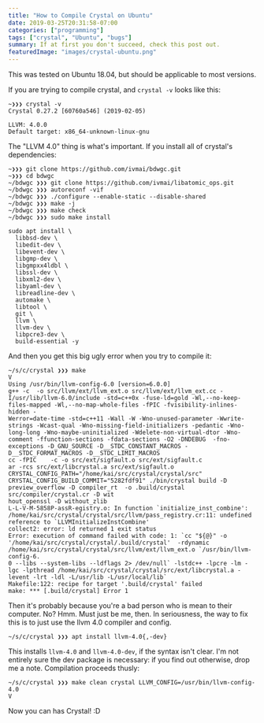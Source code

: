```yaml
---
title: "How to Compile Crystal on Ubuntu"
date: 2019-03-25T20:31:58-07:00
categories: ["programming"]
tags: ["crystal", "Ubuntu", "bugs"]
summary: If at first you don't succeed, check this post out.
featuredImage: "images/crystal-ubuntu.png"
---
```


This was tested on Ubuntu 18.04, but should be applicable to most versions.

If you are trying to compile crystal, and `crystal -v` looks like this:
```shell
~❯❯❯ crystal -v
Crystal 0.27.2 [60760a546] (2019-02-05)

LLVM: 4.0.0
Default target: x86_64-unknown-linux-gnu
```

The "LLVM 4.0" thing is what's important. If you install all of crystal's dependencies:
```shell
~❯❯❯ git clone https://github.com/ivmai/bdwgc.git
~❯❯❯ cd bdwgc
~/bdwgc ❯❯❯ git clone https://github.com/ivmai/libatomic_ops.git
~/bdwgc ❯❯❯ autoreconf -vif
~/bdwgc ❯❯❯ ./configure --enable-static --disable-shared
~/bdwgc ❯❯❯ make -j
~/bdwgc ❯❯❯ make check
~/bdwgc ❯❯❯ sudo make install
```
```shell
sudo apt install \
  libbsd-dev \
  libedit-dev \
  libevent-dev \
  libgmp-dev \
  libgmpxx4ldbl \
  libssl-dev \
  libxml2-dev \
  libyaml-dev \
  libreadline-dev \
  automake \
  libtool \
  git \
  llvm \
  llvm-dev \
  libpcre3-dev \
  build-essential -y
```
And then you get this big ugly error when you try to compile it:
```shell
~/s/c/crystal ❯❯❯ make                                                                                                                                                                                V
Using /usr/bin/llvm-config-6.0 [version=6.0.0]
g++ -c  -o src/llvm/ext/llvm_ext.o src/llvm/ext/llvm_ext.cc -I/usr/lib/llvm-6.0/include -std=c++0x -fuse-ld=gold -Wl,--no-keep-files-mapped -Wl,--no-map-whole-files -fPIC -fvisibility-inlines-hidden -
Werror=date-time -std=c++11 -Wall -W -Wno-unused-parameter -Wwrite-strings -Wcast-qual -Wno-missing-field-initializers -pedantic -Wno-long-long -Wno-maybe-uninitialized -Wdelete-non-virtual-dtor -Wno-
comment -ffunction-sections -fdata-sections -O2 -DNDEBUG  -fno-exceptions -D_GNU_SOURCE -D__STDC_CONSTANT_MACROS -D__STDC_FORMAT_MACROS -D__STDC_LIMIT_MACROS
cc -fPIC    -c -o src/ext/sigfault.o src/ext/sigfault.c
ar -rcs src/ext/libcrystal.a src/ext/sigfault.o
CRYSTAL_CONFIG_PATH="/home/kai/src/crystal/crystal/src" CRYSTAL_CONFIG_BUILD_COMMIT="5282fdf91" ./bin/crystal build -D preview_overflow -D compiler_rt  -o .build/crystal src/compiler/crystal.cr -D wit
hout_openssl -D without_zlib
L-L-V-M-5858P-assR-egistry.o: In function `initialize_inst_combine':
/home/kai/src/crystal/crystal/src/llvm/pass_registry.cr:11: undefined reference to `LLVMInitializeInstCombine'
collect2: error: ld returned 1 exit status
Error: execution of command failed with code: 1: `cc "${@}" -o '/home/kai/src/crystal/crystal/.build/crystal'  -rdynamic  /home/kai/src/crystal/crystal/src/llvm/ext/llvm_ext.o `/usr/bin/llvm-config-6.
0 --libs --system-libs --ldflags 2> /dev/null` -lstdc++ -lpcre -lm -lgc -lpthread /home/kai/src/crystal/crystal/src/ext/libcrystal.a -levent -lrt -ldl -L/usr/lib -L/usr/local/lib`
Makefile:122: recipe for target '.build/crystal' failed
make: *** [.build/crystal] Error 1
```
Then it's probably because you're a bad person who is mean to their computer.
No?
Hmm. Must just be me, then.
In seriousness, the way to fix this is to just use the llvm 4.0 compiler and config.
```shell
~/s/c/crystal ❯❯❯ apt install llvm-4.0{,-dev}
```
This installs `llvm-4.0` and `llvm-4.0-dev`, if the syntax isn't clear. I'm not entirely sure the dev package is necessary: if you find out otherwise, drop me a note.
Compilation proceeds thusly:
```
~/s/c/crystal ❯❯❯ make clean crystal LLVM_CONFIG=/usr/bin/llvm-config-4.0                                                                                                                             V
```
Now you can has Crystal! :D

